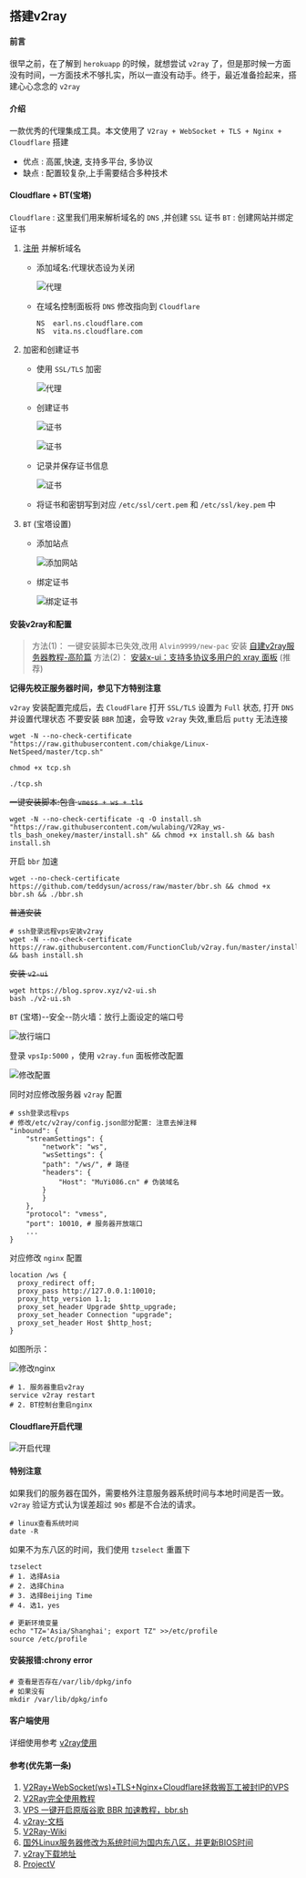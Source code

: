 ## 搭建v2ray

#### 前言
很早之前，在了解到 `herokuapp` 的时候，就想尝试 `v2ray` 了，但是那时候一方面没有时间，一方面技术不够扎实，所以一直没有动手。终于，最近准备捡起来，搭建心心念念的 `v2ray`

#### 介绍
一款优秀的代理集成工具。本文使用了 `V2ray + WebSocket + TLS + Nginx + Cloudflare` 搭建
* 优点 :  高匿,快速, 支持多平台, 多协议
* 缺点 : 配置较复杂,上手需要结合多种技术

#### Cloudflare + BT(宝塔)

`Cloudflare` : 这里我们用来解析域名的 `DNS` ,并创建 `SSL` 证书
`BT` : 创建网站并绑定证书

1. [注册](https://dash.cloudflare.com '注册') 并解析域名
    * 添加域名:代理状态设为关闭

        ![代理](/images/linux/搭建v2ray/v2ray_01.png '代理')

    * 在域名控制面板将 `DNS` 修改指向到 `Cloudflare`

        ```SHELL
        NS	earl.ns.cloudflare.com
        NS	vita.ns.cloudflare.com
        ```

1. 加密和创建证书
    * 使用 `SSL/TLS` 加密

        ![代理](/images/linux/搭建v2ray/v2ray_02.png '代理')

    * 创建证书

        ![证书](/images/linux/搭建v2ray/v2ray_03.png '证书')

        ![证书](/images/linux/搭建v2ray/v2ray_04.png '证书')

    *  记录并保存证书信息

        ![证书](/images/linux/搭建v2ray/v2ray_05.png '证书')
    
    *  将证书和密钥写到对应 `/etc/ssl/cert.pem` 和 `/etc/ssl/key.pem` 中

1. `BT` (宝塔设置)
    * 添加站点

        ![添加网站](/images/linux/搭建v2ray/v2ray_06.gif '添加网站')

    * 绑定证书

        ![绑定证书](/images/linux/搭建v2ray/v2ray_07.gif '绑定证书')

#### 安装v2ray和配置
> 方法(1)： 一键安装脚本已失效,改用 `Alvin9999/new-pac` 安装 [自建v2ray服务器教程-高阶篇](https://github.com/Alvin9999/new-pac/wiki/%E8%87%AA%E5%BB%BAv2ray%E6%9C%8D%E5%8A%A1%E5%99%A8%E6%95%99%E7%A8%8B '自建v2ray服务器教程')
> 方法(2)： [安装x-ui：支持多协议多用户的 xray 面板](https://github.com/vaxilu/x-ui '安装x-ui') (推荐)

**记得先校正服务器时间，参见下方特别注意**

`v2ray` 安装配置完成后，去 `CloudFlare` 打开 `SSL/TLS` 设置为 `Full` 状态, 打开 `DNS` 并设置代理状态
不要安装 `BBR` 加速，会导致 `v2ray` 失效,重启后 `putty` 无法连接
```SHELL
wget -N --no-check-certificate "https://raw.githubusercontent.com/chiakge/Linux-NetSpeed/master/tcp.sh"

chmod +x tcp.sh

./tcp.sh
```

~~一键安装脚本:包含 `vmess + ws + tls`~~
```SHELL
wget -N --no-check-certificate -q -O install.sh "https://raw.githubusercontent.com/wulabing/V2Ray_ws-tls_bash_onekey/master/install.sh" && chmod +x install.sh && bash install.sh
```

开启 `bbr` 加速
```SHELL
wget --no-check-certificate https://github.com/teddysun/across/raw/master/bbr.sh && chmod +x bbr.sh && ./bbr.sh
```

~~普通安装~~
```SHELL
# ssh登录远程vps安装v2ray
wget -N --no-check-certificate https://raw.githubusercontent.com/FunctionClub/v2ray.fun/master/install.sh && bash install.sh
```

~~安装 `v2-ui`~~
```SHELL
wget https://blog.sprov.xyz/v2-ui.sh
bash ./v2-ui.sh
```




`BT` (宝塔)--安全--防火墙：放行上面设定的端口号

![放行端口](/images/linux/搭建v2ray/v2ray_08.png '放行端口')

登录 `vpsIp:5000` ，使用 `v2ray.fun` 面板修改配置

![修改配置](/images/linux/搭建v2ray/v2ray_09.png '修改配置')

同时对应修改服务器 `v2ray` 配置

```SHELL
# ssh登录远程vps
# 修改/etc/v2ray/config.json部分配置: 注意去掉注释
"inbound": {
    "streamSettings": {
        "network": "ws",
        "wsSettings": {
        "path": "/ws/", # 路径
        "headers": {
            "Host": "MuYi086.cn" # 伪装域名
        }
        }
    },
    "protocol": "vmess",
    "port": 10010, # 服务器开放端口
    ...
}
```

对应修改 `nginx` 配置
```Nginx
location /ws {
  proxy_redirect off;
  proxy_pass http://127.0.0.1:10010;
  proxy_http_version 1.1;
  proxy_set_header Upgrade $http_upgrade;
  proxy_set_header Connection "upgrade";
  proxy_set_header Host $http_host;
}
```
如图所示：

![修改nginx](/images/linux/搭建v2ray/v2ray_10.png '修改nginx')

```SHELL
# 1. 服务器重启v2ray
service v2ray restart
# 2. BT控制台重启nginx
```

#### Cloudflare开启代理

![开启代理](/images/linux/搭建v2ray/v2ray_11.png '开启代理')

#### 特别注意
如果我们的服务器在国外，需要格外注意服务器系统时间与本地时间是否一致。 `v2ray` 验证方式认为误差超过 `90s` 都是不合法的请求。

```SHELL
# linux查看系统时间
date -R
```
如果不为东八区的时间，我们使用 `tzselect` 重置下

```SHELL
tzselect
# 1. 选择Asia
# 2. 选择China
# 3. 选择Beijing Time
# 4. 选1，yes

# 更新环境变量
echo "TZ='Asia/Shanghai'; export TZ" >>/etc/profile
source /etc/profile
```
#### 安装报错:chrony error
```SHELL
# 查看是否存在/var/lib/dpkg/info
# 如果没有
mkdir /var/lib/dpkg/info
```

#### 客户端使用
详细使用参考 [v2ray使用](./3种常用且稳定的梯子.md 'v2ray使用')

#### 参考(优先第一条)
1. [V2Ray+WebSocket(ws)+TLS+Nginx+Cloudflare拯救搬瓦工被封IP的VPS](https://liubing.me/v2ray-websocket-tl-nginx-cloudflare-bandwagonhost.html 'V2Ray+WebSocket(ws)+TLS+Nginx+Cloudflare拯救搬瓦工被封IP的VPS')
1. [V2Ray完全使用教程](https://yuan.ga/v2ray-complete-tutorial/ 'V2Ray完全使用教程')
1. [VPS 一键开启原版谷歌 BBR 加速教程，bbr.sh](https://v2raycn.com/96.html 'VPS 一键开启原版谷歌 BBR 加速教程，bbr.sh')
1. [v2ray-文档](https://toutyrater.github.io/prep/install.html 'v2ray-文档')
1. [V2Ray-Wiki](https://github.com/233boy/v2ray/wiki 'v2ray-Wiki')
1. [国外Linux服务器修改为系统时间为国内东八区，并更新BIOS时间](国外Linux服务器修改为系统时间为国内东八区，并更新BIOS时间 'http://xiaohost.com/1806.html')
1. [v2ray下载地址](v2ray下载地址 'https://www.yuque.com/renxinlei/wv98lk/owswbg?language=en-us')
1. [ProjectV](ProjectV 'https://www.atzlinux.com/doc/v/v2ray/')
